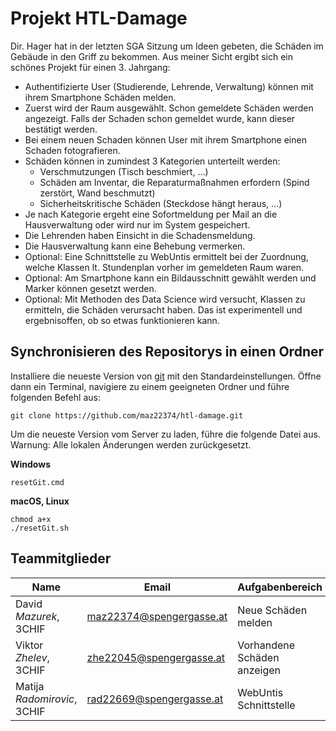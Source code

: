 # Projekt HTL-Damage

Dir. Hager hat in der letzten SGA Sitzung um Ideen gebeten, die Schäden im Gebäude in den Griff
zu bekommen. Aus meiner Sicht ergibt sich ein schönes Projekt für einen 3. Jahrgang:

- Authentifizierte User (Studierende, Lehrende, Verwaltung) können mit ihrem Smartphone Schäden
  melden.
- Zuerst wird der Raum ausgewählt. Schon gemeldete Schäden werden angezeigt. Falls der Schaden
  schon gemeldet wurde, kann dieser bestätigt werden.
- Bei einem neuen Schaden können User mit ihrem Smartphone einen Schaden fotografieren.
- Schäden können in zumindest 3 Kategorien unterteilt werden:
  - Verschmutzungen (Tisch beschmiert, ...)
  - Schäden am Inventar, die Reparaturmaßnahmen erfordern (Spind zerstört, Wand beschmutzt)
  - Sicherheitskritische Schäden (Steckdose hängt heraus, ...)
- Je nach Kategorie ergeht eine Sofortmeldung per Mail an die Hausverwaltung oder wird nur
  im System gespeichert.
- Die Lehrenden haben Einsicht in die Schadensmeldung.
- Die Hausverwaltung kann eine Behebung vermerken.
- Optional: Eine Schnittstelle zu WebUntis ermittelt bei der Zuordnung, welche Klassen lt.
  Stundenplan vorher im gemeldeten Raum waren.
- Optional: Am Smartphone kann ein Bildausschnitt gewählt werden und Marker können gesetzt werden.
- Optional: Mit Methoden des Data Science wird versucht, Klassen zu ermitteln, die Schäden
  verursacht haben. Das ist experimentell und ergebnisoffen, ob so etwas funktionieren kann.

## Synchronisieren des Repositorys in einen Ordner

Installiere die neueste Version von [git](https://git-scm.com/downloads) mit den Standardeinstellungen.
Öffne dann ein Terminal, navigiere zu einem geeigneten Ordner und führe folgenden Befehl aus:

```
git clone https://github.com/maz22374/htl-damage.git
```

Um die neueste Version vom Server zu laden, führe die folgende Datei aus. Warnung: Alle lokalen Änderungen werden zurückgesetzt.

**Windows**

```
resetGit.cmd
```

**macOS, Linux**

```
chmod a+x 
./resetGit.sh
```

## Teammitglieder

| Name                        | Email                    | Aufgabenbereich                         | 
| -----------------------     | ----------------------   | --------------------------------------- |
| David *Mazurek*, 3CHIF      | maz22374@spengergasse.at | Neue Schäden melden                     |
| Viktor *Zhelev*, 3CHIF      | zhe22045@spengergasse.at | Vorhandene Schäden anzeigen             |
| Matija *Radomirovic*, 3CHIF | rad22669@spengergasse.at | WebUntis Schnittstelle                  |

